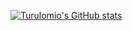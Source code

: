 [![Turulomio's GitHub stats](https://github-readme-stats.vercel.app/api?username=turulomio&show_icons=true)](https://github.com/anuraghazra/github-readme-stats)
